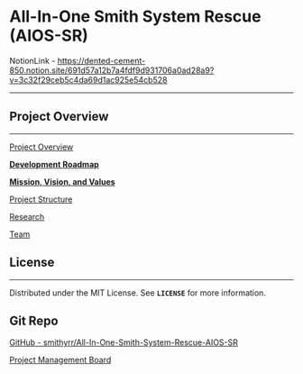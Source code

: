# All-In-One Smith System Rescue (AIOS-SR)
NotionLink - https://dented-cement-850.notion.site/691d57a12b7a4fdf9d931706a0ad28a9?v=3c32f29ceb5c4da69d1ac925e54cb528



---

## ****Project Overview****

---

[Project Overview](All-In-One%20Smith%20System%20Rescue%20(AIOS-SR)%20691d57a12b7a4fdf9d931706a0ad28a9/Project%20Overview%20c41d7085c4ff4fd080899bc220b21884.md)

[**Development Roadmap**](All-In-One%20Smith%20System%20Rescue%20(AIOS-SR)%20691d57a12b7a4fdf9d931706a0ad28a9/Development%20Roadmap%2066e73e5fbe0d45ccbafbacb999e85abe.md)

[****Mission, Vision, and Values****](All-In-One%20Smith%20System%20Rescue%20(AIOS-SR)%20691d57a12b7a4fdf9d931706a0ad28a9/Mission,%20Vision,%20and%20Values%201e998a0ad0b44098b205a39df5dd2e8e.md)

[Project Structure](All-In-One%20Smith%20System%20Rescue%20(AIOS-SR)%20691d57a12b7a4fdf9d931706a0ad28a9/Project%20Structure%20a8e1df2612be45bd932a07643268bb12.md)

[Research](All-In-One%20Smith%20System%20Rescue%20(AIOS-SR)%20691d57a12b7a4fdf9d931706a0ad28a9/Research%208e7313ee22f14a839cfd74afb9976e94.md)

[Team](All-In-One%20Smith%20System%20Rescue%20(AIOS-SR)%20691d57a12b7a4fdf9d931706a0ad28a9/Team%20adfbc06e7ee84e9bb35b185d5a7071f8.md)

## ****License****

---

Distributed under the MIT License. See **`LICENSE`** for more information.

## Git Repo

[GitHub - smithyrr/All-In-One-Smith-System-Rescue-AIOS-SR](https://github.com/smithyrr/All-In-One-Smith-System-Rescue-AIOS-SR)

[Project Management Board](All-In-One%20Smith%20System%20Rescue%20(AIOS-SR)%20691d57a12b7a4fdf9d931706a0ad28a9/Project%20Management%20Board%20ecc357b819ef42898d2d978a392147c3.md)
